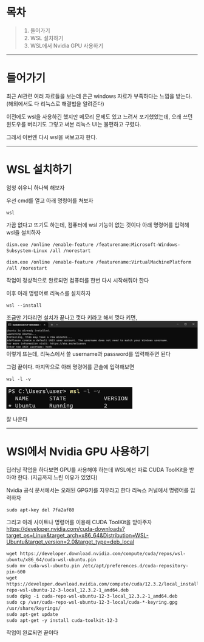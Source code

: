 # 목차
>1. 들어가기
>2. WSL 설치하기
>3. WSL에서 Nvidia GPU 사용하기

---

# 들어가기
최근 AI관련 여러 자료들을 보는데 은근 windows 자료가 부족하다는 느낌을 받는다.
(해외에서도 다 리눅스로 해결법을 알려준다)

이전에도 wsl을 사용하긴 했지만 메모리 문제도 있고 느려서 포기했었는데, 오래 쓰던 윈도우를 버리기도 그렇고 써본 리눅스 UI는 불편하고 구렸다.

그래서 이번엔 다시 wsl을 써보고자 한다.

---

# WSL 설치하기
엄청 쉬우니 하나씩 해보자

우선 cmd를 열고 아래 명령어를 쳐보자
```
wsl
```

가끔 없다고 뜨기도 하는데, 컴퓨터에 wsl 기능이 없는 것이다
아래 명령어를 입력해 wsl을 설치하자
```
dism.exe /online /enable-feature /featurename:Microsoft-Windows-Subsystem-Linux /all /norestart
```

```
dism.exe /online /enable-feature /featurename:VirtualMachinePlatform /all /norestart
```
작업이 정상적으로 완료되면 컴퓨터를 한번 다시 시작해줘야 한다

이후 아래 명령어로 리눅스를 설치하자
```
wsl --install
```

조금만 기다리면 설치가 끝나고 껏다 키라고 해서 껏다 키면,
![](Pasted%20image%2020240123135937.png)
이렇게 뜨는데, 리눅스에서 쓸 username과 password를 입력해주면 된다

그럼 끝이다.
마지막으로 아래 명령어를 콘솔에 입력해보면
```
wsl -l -v
```

![](Pasted%20image%2020240123140344.png)

잘 나온다

---

# WSl에서 Nvidia GPU 사용하기
딥러닝 작업을 하다보면 GPU를 사용해야 하는데 WSL에선 따로 CUDA ToolKit을 받아야 한다.
(지금까지 느린 이유가 있었다)

Nvidia 공식 문서에서는 오래된 GPG키를 지우라고 한다
리눅스 커널에서 명령어를 입력하자
```
sudo apt-key del 7fa2af80
```

그리고 아래 사이트나 명령어를 이용해 CUDA ToolKit을 받아주자
https://developer.nvidia.com/cuda-downloads?target_os=Linux&target_arch=x86_64&Distribution=WSL-Ubuntu&target_version=2.0&target_type=deb_local
```
wget https://developer.download.nvidia.com/compute/cuda/repos/wsl-ubuntu/x86_64/cuda-wsl-ubuntu.pin
sudo mv cuda-wsl-ubuntu.pin /etc/apt/preferences.d/cuda-repository-pin-600
wget https://developer.download.nvidia.com/compute/cuda/12.3.2/local_installers/cuda-repo-wsl-ubuntu-12-3-local_12.3.2-1_amd64.deb
sudo dpkg -i cuda-repo-wsl-ubuntu-12-3-local_12.3.2-1_amd64.deb
sudo cp /var/cuda-repo-wsl-ubuntu-12-3-local/cuda-*-keyring.gpg /usr/share/keyrings/
sudo apt-get update
sudo apt-get -y install cuda-toolkit-12-3
```

작업이 완료되면 끝이다
